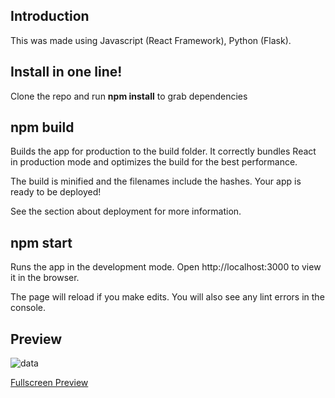 
## Introduction
This was made using Javascript (React Framework), Python (Flask).

## Install in one line!
Clone the repo and run **npm install** to grab dependencies

## npm build

Builds the app for production to the build folder.
It correctly bundles React in production mode and optimizes the build for the best performance.

The build is minified and the filenames include the hashes.
Your app is ready to be deployed!

See the section about deployment for more information.

## npm start

Runs the app in the development mode.
Open http://localhost:3000 to view it in the browser.

The page will reload if you make edits.
You will also see any lint errors in the console.

## Preview

![data](https://media.giphy.com/media/elmr1AXIBoJ8xgkchg/giphy.gif)

[Fullscreen Preview](https://media.giphy.com/media/elmr1AXIBoJ8xgkchg/source.mp4)